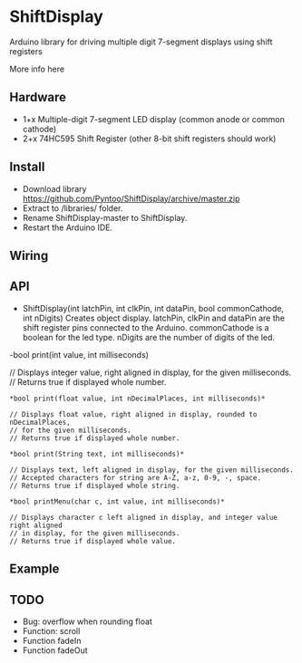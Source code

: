 # ShiftDisplay
Arduino library for driving multiple digit 7-segment displays using shift registers

More info here

## Hardware
- 1+x Multiple-digit 7-segment LED display (common anode or common cathode)
- 2+x 74HC595 Shift Register (other 8-bit shift registers should work)

## Install
- Download library https://github.com/Pyntoo/ShiftDisplay/archive/master.zip
- Extract to <arduinosketchfolder>/libraries/ folder.
- Rename ShiftDisplay-master to ShiftDisplay.
- Restart the Arduino IDE.

## Wiring


## API


- ShiftDisplay(int latchPin, int clkPin, int dataPin, bool commonCathode, int nDigits)
Creates object display.
latchPin, clkPin and dataPin are the shift register pins connected to the Arduino.
commonCathode is a boolean for the led type.
nDigits are the number of digits of the led.


-bool print(int value, int milliseconds)

// Displays integer value, right aligned in display, for the given milliseconds.
// Returns true if displayed whole number.


```
*bool print(float value, int nDecimalPlaces, int milliseconds)*

// Displays float value, right aligned in display, rounded to nDecimalPlaces,
// for the given milliseconds.
// Returns true if displayed whole number.
```

```
*bool print(String text, int milliseconds)*

// Displays text, left aligned in display, for the given milliseconds.
// Accepted characters for string are A-Z, a-z, 0-9, -, space.
// Returns true if displayed whole string.
```

```
*bool printMenu(char c, int value, int milliseconds)*

// Displays character c left aligned in display, and integer value right aligned
// in display, for the given milliseconds.
// Returns true if displayed whole value.
```

## Example


## TODO
- Bug: overflow when rounding float
- Function: scroll
- Function fadeIn
- Function fadeOut
